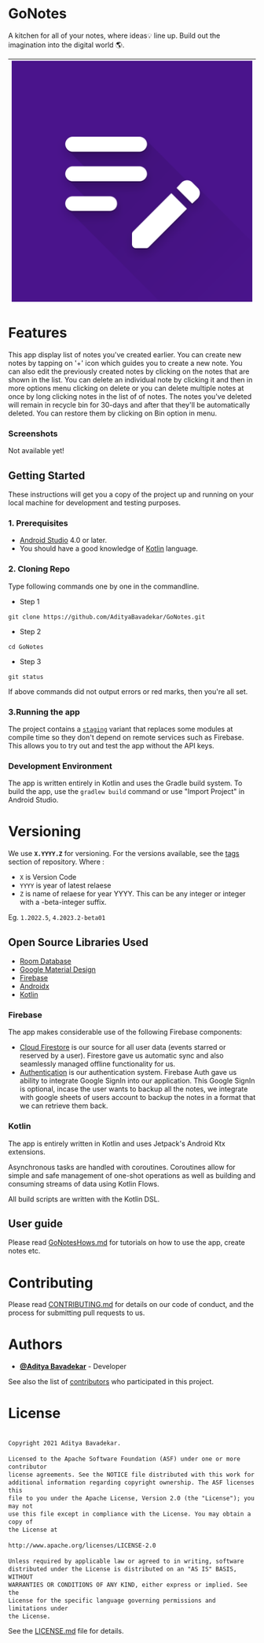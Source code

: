 # GoNotes
A kitchen for all of your notes, where ideas💡 line up. Build out the imagination into the digital world 🌎. 

|![Go Notes Launcher Icon](https://github.com/AdityaBavadekar/GoNotes/blob/master/app/ic_launcher_play_store.png)|
|----|

# Features
This app display list of notes you've created earlier. You can create new notes by tapping on '+' icon which guides you to create a new note. You can also edit the previously created notes by clicking on the notes that are shown in the list. You can delete an individual note by clicking it and then in more options menu clicking on delete or you can delete multiple notes at once by long clicking notes in the list of of notes. The notes you've deleted will remain in recycle bin for 30-days and after that they'll  be automatically deleted. You can restore them by clicking on Bin option in menu.

### Screenshots 
Not available  yet!

## Getting Started 
These instructions will get you a copy of the project up and running on your local machine for development and testing purposes.

### 1. Prerequisites
* [Android Studio]() 4.0 or later.
* You should have a good knowledge of [Kotlin]() language.

<!--### 2. Getting GoNotes Repo
First you need to get GoNotes Repository to you local machine or PC.
You can do either of following :
* You can clone this repo, [click here]().
* You can download .zip file of this repo by clicking [here]().
-->

### 2. Cloning Repo
Type following commands one by one in the commandline.

* Step 1
```
git clone https://github.com/AdityaBavadekar/GoNotes.git
```
* Step 2
```
cd GoNotes 
```
* Step 3
```
git status
```
If above commands did not output errors or red marks, then you're all set.

### 3.Running the app
The project contains a [`staging`]() variant that replaces some modules at compile time so they don't depend on remote services such as Firebase. This allows you to try out and test the app without the API keys.

### Development Environment
The app is written entirely in Kotlin and uses the Gradle build system.
To build the app, use the `gradlew build` command or use "Import Project" in Android Studio. 


# Versioning
We use **`X.YYYY.Z`** for versioning. For the versions available, see the [tags]() section of repository.
Where : 
* `X` is Version Code
* `YYYY` is year of latest relaese 
* `Z` is name of relaese for year YYYY. This can be any integer or integer with a -beta-integer suffix.

Eg. `1.2022.5`, `4.2023.2-beta01`

## Open Source Libraries Used
* [Room Database]()
* [Google Material Design]()
* [Firebase]()
* [Androidx]()
* [Kotlin]()

### Firebase
The app makes considerable use of the following Firebase components:

* [Cloud Firestore]() is our source for all user data (events starred or reserved by a user). Firestore gave us automatic sync and also seamlessly managed offline functionality for us.
* [Authentication]() is our authentication system. Firebase Auth gave us ability to integrate Google SignIn into our application. This Google SignIn is optional, incase the user wants to backup all the notes, we integrate with google sheets of users account to backup the notes in a format that we can retrieve them back.

### Kotlin
The app is entirely written in Kotlin and uses Jetpack's Android Ktx extensions.

Asynchronous tasks are handled with coroutines. Coroutines allow for simple and safe management of one-shot operations as well as building and consuming streams of data using Kotlin Flows.

All build scripts are written with the Kotlin DSL.




## User guide
Please read [GoNotesHows.md]() for tutorials on how to use the app, create notes etc.

# Contributing 
Please read [CONTRIBUTING.md]() for details on our code of conduct, and the process for submitting pull requests to us. 

# Authors
- [**@Aditya Bavadekar**](https://github.com/AdityaBavadekar) - Developer

See also the list of [contributors](https://github.com/AdityaBavadekar/GoNotes/contributors) who participated in this project.


# License 
```

Copyright 2021 Aditya Bavadekar.

Licensed to the Apache Software Foundation (ASF) under one or more contributor
license agreements. See the NOTICE file distributed with this work for
additional information regarding copyright ownership. The ASF licenses this
file to you under the Apache License, Version 2.0 (the "License"); you may not
use this file except in compliance with the License. You may obtain a copy of
the License at

http://www.apache.org/licenses/LICENSE-2.0

Unless required by applicable law or agreed to in writing, software
distributed under the License is distributed on an "AS IS" BASIS, WITHOUT
WARRANTIES OR CONDITIONS OF ANY KIND, either express or implied. See the
License for the specific language governing permissions and limitations under
the License.

```
See the [LICENSE.md]() file for details.
